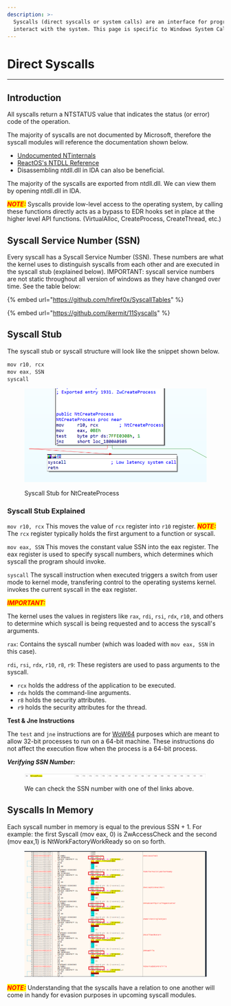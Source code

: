 ```yaml
---
description: >-
  Syscalls (direct syscalls or system calls) are an interface for programs to
  interact with the system. This page is specific to Windows System Calls.
---
```


# Direct Syscalls

***

## Introduction

All syscalls return a NTSTATUS value that indicates the status (or error) code of the operation.&#x20;

The majority of syscalls are not documented by Microsoft, therefore the syscall modules will reference the documentation shown below.

* [Undocumented NTinternals](https://web.archive.org/web/20230401045934/http://undocumented.ntinternals.net/)
* [ReactOS's NTDLL Reference](https://doxygen.reactos.org/dir\_a7ad942ac829d916497d820c4a26c555.html)
* Disassembling ntdll.dll in IDA can also be beneficial.

The majority of the syscalls are exported from ntdll.dll. We can view them by opening ntdll.dll in IDA.

_<mark style="color:red;">**NOTE:**</mark>_ Syscalls provide low-level access to the operating system, by calling these functions directly acts as a bypass to EDR hooks set in place at the higher level API functions. (VirtualAlloc, CreateProcess, CreateThread, etc.)





## Syscall Service Number (SSN)

Every syscall has a Syscall Service Number (SSN). These numbers are what the kernel uses to distinguish syscalls from each other and are executed in the syscall stub (explained below). IMPORTANT: syscall service numbers are not static throughout all version of windows as they have changed over time. See the table below:

{% embed url="https://github.com/hfiref0x/SyscallTables" %}

{% embed url="https://github.com/ikermit/11Syscalls" %}

## Syscall Stub

The syscall stub or syscall structure will look like the snippet shown below.

```c
mov r10, rcx
mov eax, SSN
syscall
```

<figure><img src="../../.gitbook/assets/Screenshot 2023-09-24 190908.png" alt=""><figcaption><p>Syscall Stub for NtCreateProcess</p></figcaption></figure>



### Syscall Stub Explained

`mov r10, rcx` This moves the value of `rcx` register into `r10` register.  _<mark style="color:red;">**NOTE:**</mark>_ The `rcx` register typically holds the first argument to a function or syscall.

`mov eax, SSN` This moves the constant value SSN into the eax register. The eax register is used to specify syscall numbers, which determines which syscall the program should invoke.

`syscall` The syscall instruction when executed triggers a switch from user mode to kernel mode, transfering control to the operating systems kernel. invokes the current syscall in the eax register.

_<mark style="color:red;">**IMPORTANT:**</mark>_ &#x20;

The kernel uses the values in registers like `rax`, `rdi`, `rsi`, `rdx`, `r10`, and others to determine which syscall is being requested and to access the syscall's arguments.

`rax`: Contains the syscall number (which was loaded with `mov eax, SSN` in this case).

`rdi`, `rsi`, `rdx`, `r10`, `r8`, `r9`: These registers are used to pass arguments to the syscall.

* `rcx` holds the address of the application to be executed.
* `rdx` holds the command-line arguments.
* `r8` holds the security attributes.
* `r9` holds the security attributes for the thread.

**Test & Jne Instructions**

The `test` and `jne` instructions are for [WoW64](https://learn.microsoft.com/en-us/windows/win32/winprog64/wow64-implementation-details) purposes which are meant to allow 32-bit processes to run on a 64-bit machine. These instructions do not affect the execution flow when the process is a 64-bit process.



_**Verifying SSN Number:**_

<figure><img src="../../.gitbook/assets/Screenshot 2023-09-24 190650.png" alt=""><figcaption><p>We can check the SSN number with one of thel links above.</p></figcaption></figure>

## Syscalls In Memory

Each syscall number in memory is equal to the previous SSN + 1. For example: the first Syscall (mov eax, 0) is ZwAccessCheck and the second (mov eax,1) is NtWorkFactoryWorkReady so on so forth.

<figure><img src="../../.gitbook/assets/Screenshot 2023-09-24 191544.png" alt=""><figcaption></figcaption></figure>

_<mark style="color:red;">**NOTE:**</mark>_ Understanding that the syscalls have a relation to one another will come in handy for evasion purposes in upcoming syscall modules.




